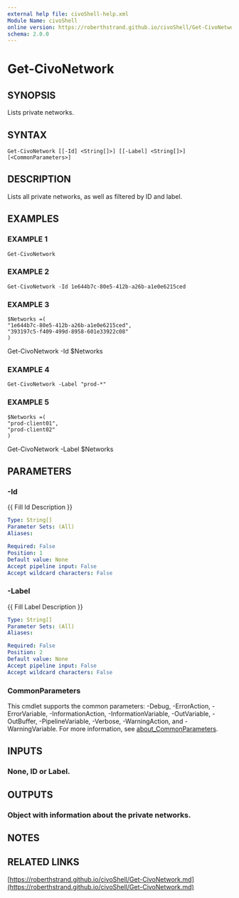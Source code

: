 ```yaml
---
external help file: civoShell-help.xml
Module Name: civoShell
online version: https://roberthstrand.github.io/civoShell/Get-CivoNetwork.md
schema: 2.0.0
---
```


# Get-CivoNetwork

## SYNOPSIS
Lists private networks.

## SYNTAX

```
Get-CivoNetwork [[-Id] <String[]>] [[-Label] <String[]>] [<CommonParameters>]
```

## DESCRIPTION
Lists all private networks, as well as filtered by ID and label.

## EXAMPLES

### EXAMPLE 1
```
Get-CivoNetwork
```

### EXAMPLE 2
```
Get-CivoNetwork -Id 1e644b7c-80e5-412b-a26b-a1e0e6215ced
```

### EXAMPLE 3
```
$Networks =(
"1e644b7c-80e5-412b-a26b-a1e0e6215ced",
"393197c5-f409-499d-8958-601e33922c08"
)
```

Get-CivoNetwork -Id $Networks

### EXAMPLE 4
```
Get-CivoNetwork -Label "prod-*"
```

### EXAMPLE 5
```
$Networks =(
"prod-client01",
"prod-client02"
)
```

Get-CivoNetwork -Label $Networks

## PARAMETERS

### -Id
{{ Fill Id Description }}

```yaml
Type: String[]
Parameter Sets: (All)
Aliases:

Required: False
Position: 1
Default value: None
Accept pipeline input: False
Accept wildcard characters: False
```

### -Label
{{ Fill Label Description }}

```yaml
Type: String[]
Parameter Sets: (All)
Aliases:

Required: False
Position: 2
Default value: None
Accept pipeline input: False
Accept wildcard characters: False
```

### CommonParameters
This cmdlet supports the common parameters: -Debug, -ErrorAction, -ErrorVariable, -InformationAction, -InformationVariable, -OutVariable, -OutBuffer, -PipelineVariable, -Verbose, -WarningAction, and -WarningVariable. For more information, see [about_CommonParameters](http://go.microsoft.com/fwlink/?LinkID=113216).

## INPUTS

### None, ID or Label.
## OUTPUTS

### Object with information about the private networks.
## NOTES

## RELATED LINKS

[https://roberthstrand.github.io/civoShell/Get-CivoNetwork.md](https://roberthstrand.github.io/civoShell/Get-CivoNetwork.md)

